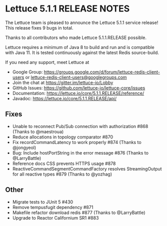 Lettuce 5.1.1 RELEASE NOTES
===========================

The Lettuce team is pleased to announce the Lettuce 5.1.1 service release! 
This release fixes 9 bugs in total.

Thanks to all contributors who made Lettuce 5.1.1.RELEASE possible.

Lettuce requires a minimum of Java 8 to build and run and is compatible with Java 11. It is tested continuously against the latest Redis source-build.

If you need any support, meet Lettuce at

* Google Group: https://groups.google.com/d/forum/lettuce-redis-client-users
or lettuce-redis-client-users@googlegroups.com
* Join the chat at https://gitter.im/lettuce-io/Lobby
* GitHub Issues: https://github.com/lettuce-io/lettuce-core/issues
* Documentation: https://lettuce.io/core/5.1.1.RELEASE/reference/
* Javadoc: https://lettuce.io/core/5.1.1.RELEASE/api/

Fixes
-----
* Unable to reconnect Pub/Sub connection with authorization #868 (Thanks to @maestroua)
* Reduce allocations in topology comparator #870
* Fix recordCommandLatency to work properly #874 (Thanks to @jongyeol)
* Bug: Include hostPortString in the error message #876 (Thanks to @LarryBattle)
* Reference docs CSS prevents HTTPS usage #878
* ReactiveCommandSegmentCommandFactory resolves StreamingOutput for all reactive types #879 (Thanks to @yozhag)

Other
-----
* Migrate tests to JUnit 5 #430
* Remove tempusfugit dependency #871
* Makefile refactor download redis #877 (Thanks to @LarryBattle)
* Upgrade to Reactor Californium SR1 #883
